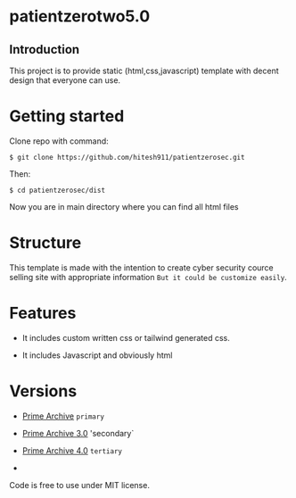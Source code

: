 # patientzerotwo5.0

## Introduction

This project is to provide static (html,css,javascript) template with decent design that everyone can use.

# Getting started

Clone repo with command:

    $ git clone https://github.com/hitesh911/patientzerosec.git
    
Then:

    $ cd patientzerosec/dist

Now you are in main directory where you can find all html files

# Structure
This template is made with the intention to create cyber security cource selling site with appropriate information `But it could be customize easily`.

# Features

* It includes custom written css or tailwind generated css.

* It includes Javascript and obviously html

# Versions

* [Prime Archive](https://github.com/hitesh911/patientzerosec) `primary`
* [Prime Archive 3.0](https://github.com/hitesh911/patientzerosec3.0) 'secondary`
* [Prime Archive 4.0](https://github.com/hitesh911/patientzerosec4.0) `tertiary`

* 
Code is free to use under MIT license.
